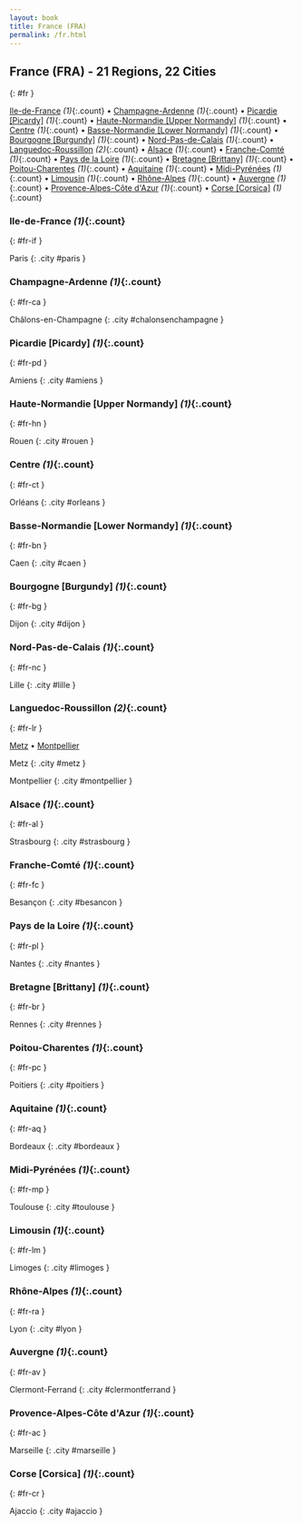 ```yaml
---
layout: book
title: France (FRA)
permalink: /fr.html
---
```


## France (FRA) - 21 Regions, 22 Cities
{: #fr }


[Ile-de-France](#fr-if) _(1)_{:.count} • [Champagne-Ardenne](#fr-ca) _(1)_{:.count} • [Picardie [Picardy]](#fr-pd) _(1)_{:.count} • [Haute-Normandie [Upper Normandy]](#fr-hn) _(1)_{:.count} • [Centre](#fr-ct) _(1)_{:.count} • [Basse-Normandie [Lower Normandy]](#fr-bn) _(1)_{:.count} • [Bourgogne [Burgundy]](#fr-bg) _(1)_{:.count} • [Nord-Pas-de-Calais](#fr-nc) _(1)_{:.count} • [Languedoc-Roussillon](#fr-lr) _(2)_{:.count} • [Alsace](#fr-al) _(1)_{:.count} • [Franche-Comté](#fr-fc) _(1)_{:.count} • [Pays de la Loire](#fr-pl) _(1)_{:.count} • [Bretagne [Brittany]](#fr-br) _(1)_{:.count} • [Poitou-Charentes](#fr-pc) _(1)_{:.count} • [Aquitaine](#fr-aq) _(1)_{:.count} • [Midi-Pyrénées](#fr-mp) _(1)_{:.count} • [Limousin](#fr-lm) _(1)_{:.count} • [Rhône-Alpes](#fr-ra) _(1)_{:.count} • [Auvergne](#fr-av) _(1)_{:.count} • [Provence-Alpes-Côte d'Azur](#fr-ac) _(1)_{:.count} • [Corse [Corsica]](#fr-cr) _(1)_{:.count}




### Ile-de-France _(1)_{:.count}
{: #fr-if }




<div class='columns2' markdown='1'>


Paris  {: .city #paris } <br>

</div>



### Champagne-Ardenne _(1)_{:.count}
{: #fr-ca }




<div class='columns2' markdown='1'>


Châlons-en-Champagne  {: .city #chalonsenchampagne } <br>

</div>



### Picardie [Picardy] _(1)_{:.count}
{: #fr-pd }




<div class='columns2' markdown='1'>


Amiens  {: .city #amiens } <br>

</div>



### Haute-Normandie [Upper Normandy] _(1)_{:.count}
{: #fr-hn }




<div class='columns2' markdown='1'>


Rouen  {: .city #rouen } <br>

</div>



### Centre _(1)_{:.count}
{: #fr-ct }




<div class='columns2' markdown='1'>


Orléans  {: .city #orleans } <br>

</div>



### Basse-Normandie [Lower Normandy] _(1)_{:.count}
{: #fr-bn }




<div class='columns2' markdown='1'>


Caen  {: .city #caen } <br>

</div>



### Bourgogne [Burgundy] _(1)_{:.count}
{: #fr-bg }




<div class='columns2' markdown='1'>


Dijon  {: .city #dijon } <br>

</div>



### Nord-Pas-de-Calais _(1)_{:.count}
{: #fr-nc }




<div class='columns2' markdown='1'>


Lille  {: .city #lille } <br>

</div>



### Languedoc-Roussillon _(2)_{:.count}
{: #fr-lr }


[Metz](#metz) • [Montpellier](#montpellier)

<div class='columns2' markdown='1'>


Metz  {: .city #metz } <br>

Montpellier  {: .city #montpellier } <br>

</div>



### Alsace _(1)_{:.count}
{: #fr-al }




<div class='columns2' markdown='1'>


Strasbourg  {: .city #strasbourg } <br>

</div>



### Franche-Comté _(1)_{:.count}
{: #fr-fc }




<div class='columns2' markdown='1'>


Besançon  {: .city #besancon } <br>

</div>



### Pays de la Loire _(1)_{:.count}
{: #fr-pl }




<div class='columns2' markdown='1'>


Nantes  {: .city #nantes } <br>

</div>



### Bretagne [Brittany] _(1)_{:.count}
{: #fr-br }




<div class='columns2' markdown='1'>


Rennes  {: .city #rennes } <br>

</div>



### Poitou-Charentes _(1)_{:.count}
{: #fr-pc }




<div class='columns2' markdown='1'>


Poitiers  {: .city #poitiers } <br>

</div>



### Aquitaine _(1)_{:.count}
{: #fr-aq }




<div class='columns2' markdown='1'>


Bordeaux  {: .city #bordeaux } <br>

</div>



### Midi-Pyrénées _(1)_{:.count}
{: #fr-mp }




<div class='columns2' markdown='1'>


Toulouse  {: .city #toulouse } <br>

</div>



### Limousin _(1)_{:.count}
{: #fr-lm }




<div class='columns2' markdown='1'>


Limoges  {: .city #limoges } <br>

</div>



### Rhône-Alpes _(1)_{:.count}
{: #fr-ra }




<div class='columns2' markdown='1'>


Lyon  {: .city #lyon } <br>

</div>



### Auvergne _(1)_{:.count}
{: #fr-av }




<div class='columns2' markdown='1'>


Clermont-Ferrand  {: .city #clermontferrand } <br>

</div>



### Provence-Alpes-Côte d'Azur _(1)_{:.count}
{: #fr-ac }




<div class='columns2' markdown='1'>


Marseille  {: .city #marseille } <br>

</div>



### Corse [Corsica] _(1)_{:.count}
{: #fr-cr }




<div class='columns2' markdown='1'>


Ajaccio  {: .city #ajaccio } <br>

</div>


 

